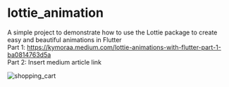 # lottie_animation

A simple project to demonstrate how to use the Lottie package to create easy and beautiful animations in Flutter </br>
Part 1: https://kymoraa.medium.com/lottie-animations-with-flutter-part-1-ba0814763d5a </br>
Part 2: Insert medium article link

![shopping_cart](https://user-images.githubusercontent.com/3049987/175785916-27a80a93-d106-4a64-84d1-3c8ddde29bd6.gif)


